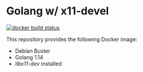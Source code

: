 # Golang w/ x11-devel

[![docker build status](https://img.shields.io/docker/cloud/build/wttyf00l/golang-x11)](https://hub.docker.com/r/wttyf00l/golang-x11)

This repository provides the following Docker image:
- Debian Buster
- Golang 1.14
- _libx11-dev_ installed
